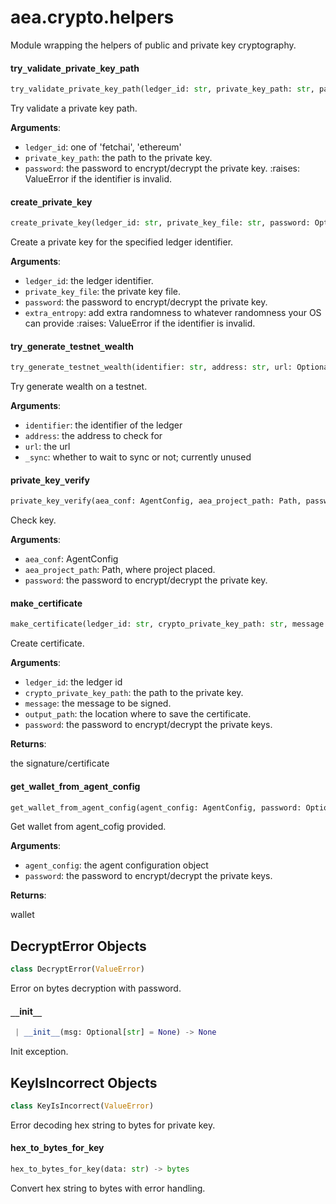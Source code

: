 <a name="aea.crypto.helpers"></a>
# aea.crypto.helpers

Module wrapping the helpers of public and private key cryptography.

<a name="aea.crypto.helpers.try_validate_private_key_path"></a>
#### try`_`validate`_`private`_`key`_`path

```python
try_validate_private_key_path(ledger_id: str, private_key_path: str, password: Optional[str] = None) -> None
```

Try validate a private key path.

**Arguments**:

- `ledger_id`: one of 'fetchai', 'ethereum'
- `private_key_path`: the path to the private key.
- `password`: the password to encrypt/decrypt the private key.
:raises: ValueError if the identifier is invalid.

<a name="aea.crypto.helpers.create_private_key"></a>
#### create`_`private`_`key

```python
create_private_key(ledger_id: str, private_key_file: str, password: Optional[str] = None, extra_entropy: Union[str, bytes, int] = "") -> None
```

Create a private key for the specified ledger identifier.

**Arguments**:

- `ledger_id`: the ledger identifier.
- `private_key_file`: the private key file.
- `password`: the password to encrypt/decrypt the private key.
- `extra_entropy`: add extra randomness to whatever randomness your OS can provide
:raises: ValueError if the identifier is invalid.

<a name="aea.crypto.helpers.try_generate_testnet_wealth"></a>
#### try`_`generate`_`testnet`_`wealth

```python
try_generate_testnet_wealth(identifier: str, address: str, url: Optional[str] = None, _sync: bool = True) -> None
```

Try generate wealth on a testnet.

**Arguments**:

- `identifier`: the identifier of the ledger
- `address`: the address to check for
- `url`: the url
- `_sync`: whether to wait to sync or not; currently unused

<a name="aea.crypto.helpers.private_key_verify"></a>
#### private`_`key`_`verify

```python
private_key_verify(aea_conf: AgentConfig, aea_project_path: Path, password: Optional[str] = None) -> None
```

Check key.

**Arguments**:

- `aea_conf`: AgentConfig
- `aea_project_path`: Path, where project placed.
- `password`: the password to encrypt/decrypt the private key.

<a name="aea.crypto.helpers.make_certificate"></a>
#### make`_`certificate

```python
make_certificate(ledger_id: str, crypto_private_key_path: str, message: bytes, output_path: str, password: Optional[str] = None) -> str
```

Create certificate.

**Arguments**:

- `ledger_id`: the ledger id
- `crypto_private_key_path`: the path to the private key.
- `message`: the message to be signed.
- `output_path`: the location where to save the certificate.
- `password`: the password to encrypt/decrypt the private keys.

**Returns**:

the signature/certificate

<a name="aea.crypto.helpers.get_wallet_from_agent_config"></a>
#### get`_`wallet`_`from`_`agent`_`config

```python
get_wallet_from_agent_config(agent_config: AgentConfig, password: Optional[str] = None) -> Wallet
```

Get wallet from agent_cofig provided.

**Arguments**:

- `agent_config`: the agent configuration object
- `password`: the password to encrypt/decrypt the private keys.

**Returns**:

wallet

<a name="aea.crypto.helpers.DecryptError"></a>
## DecryptError Objects

```python
class DecryptError(ValueError)
```

Error on bytes decryption with password.

<a name="aea.crypto.helpers.DecryptError.__init__"></a>
#### `__`init`__`

```python
 | __init__(msg: Optional[str] = None) -> None
```

Init exception.

<a name="aea.crypto.helpers.KeyIsIncorrect"></a>
## KeyIsIncorrect Objects

```python
class KeyIsIncorrect(ValueError)
```

Error decoding hex string to bytes for private key.

<a name="aea.crypto.helpers.hex_to_bytes_for_key"></a>
#### hex`_`to`_`bytes`_`for`_`key

```python
hex_to_bytes_for_key(data: str) -> bytes
```

Convert hex string to bytes with error handling.

